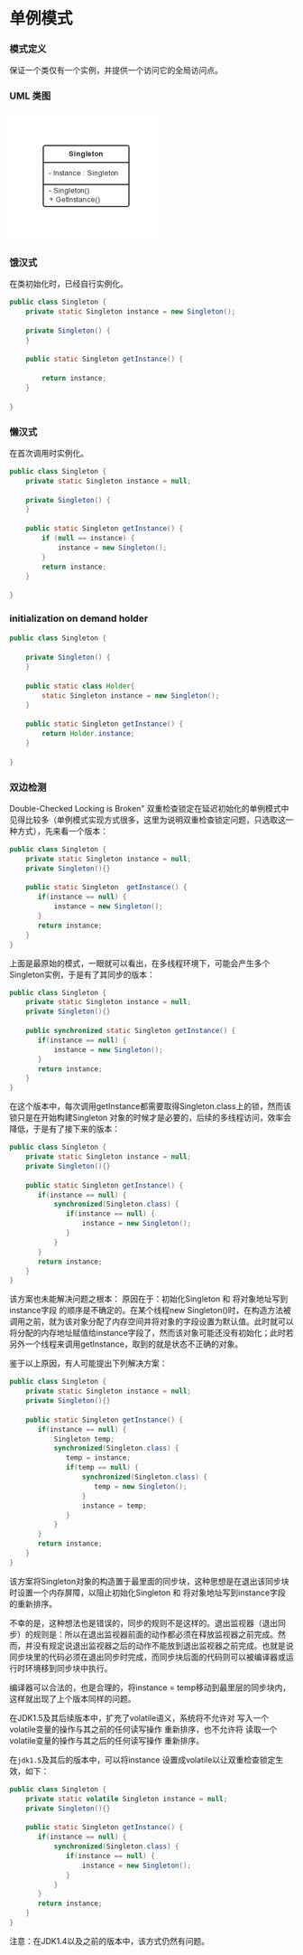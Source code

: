 单例模式
===

### 模式定义

保证一个类仅有一个实例，并提供一个访问它的全局访问点。

### UML 类图

![Alt text](img/singleton.png)

### 饿汉式

在类初始化时，已经自行实例化。

```java
public class Singleton {
    private static Singleton instance = new Singleton();

    private Singleton() {
    }

    public static Singleton getInstance() {

        return instance;
    }

}
```

### 懒汉式

在首次调用时实例化。

```java
public class Singleton {
    private static Singleton instance = null;

    private Singleton() {
    }

    public static Singleton getInstance() {
        if (null == instance) {
            instance = new Singleton();
        }
        return instance;
    }

}
```

### initialization on demand holder

```java
public class Singleton {

    private Singleton() {
    }

    public static class Holder{
        static Singleton instance = new Singleton();
    }

    public static Singleton getInstance() {
        return Holder.instance;
    }

}
```

### 双边检测

Double-Checked Locking is Broken"
双重检查锁定在延迟初始化的单例模式中见得比较多（单例模式实现方式很多，这里为说明双重检查锁定问题，只选取这一种方式），先来看一个版本：

```java
public class Singleton {
    private static Singleton instance = null;
    private Singleton(){}

    public static Singleton  getInstance() {
       if(instance == null) {
           instance = new Singleton();
       }
       return instance;
    }
}
```
上面是最原始的模式，一眼就可以看出，在多线程环境下，可能会产生多个Singleton实例，于是有了其同步的版本：

```java
public class Singleton {
    private static Singleton instance = null;
    private Singleton(){}

    public synchronized static Singleton getInstance() {
       if(instance == null) {
           instance = new Singleton();
       }
       return instance;
    }
}
```

在这个版本中，每次调用getInstance都需要取得Singleton.class上的锁，然而该锁只是在开始构建Singleton 对象的时候才是必要的，后续的多线程访问，效率会降低，于是有了接下来的版本：

```java
public class Singleton {
    private static Singleton instance = null;
    private Singleton(){}

    public static Singleton getInstance() {
       if(instance == null) {
           synchronized(Singleton.class) {
              if(instance == null) {
                  instance = new Singleton();
              }
           }
       }
       return instance;
    }
}
```

该方案也未能解决问题之根本：
原因在于：初始化Singleton  和 将对象地址写到instance字段 的顺序是不确定的。在某个线程new Singleton()时，在构造方法被调用之前，就为该对象分配了内存空间并将对象的字段设置为默认值。此时就可以将分配的内存地址赋值给instance字段了，然而该对象可能还没有初始化；此时若另外一个线程来调用getInstance，取到的就是状态不正确的对象。

鉴于以上原因，有人可能提出下列解决方案：

```java
public class Singleton {
    private static Singleton instance = null;
    private Singleton(){}

    public static Singleton getInstance() {
       if(instance == null) {
           Singleton temp;
           synchronized(Singleton.class) {
              temp = instance;
              if(temp == null) {
                  synchronized(Singleton.class) {
                     temp = new Singleton();
                  }
                  instance = temp;
              }
           }
       }
       return instance;
    }
}
```

该方案将Singleton对象的构造置于最里面的同步块，这种思想是在退出该同步块时设置一个内存屏障，以阻止初始化Singleton  和 将对象地址写到instance字段 的重新排序。

不幸的是，这种想法也是错误的，同步的规则不是这样的。退出监视器（退出同步）的规则是：所以在退出监视器前面的动作都必须在释放监视器之前完成。然而，并没有规定说退出监视器之后的动作不能放到退出监视器之前完成。也就是说同步块里的代码必须在退出同步时完成，而同步块后面的代码则可以被编译器或运行时环境移到同步块中执行。

编译器可以合法的，也是合理的，将instance = temp移动到最里层的同步块内，这样就出现了上个版本同样的问题。

在JDK1.5及其后续版本中，扩充了volatile语义，系统将不允许对 写入一个volatile变量的操作与其之前的任何读写操作 重新排序，也不允许将 读取一个volatile变量的操作与其之后的任何读写操作 重新排序。

在`jdk1.5`及其后的版本中，可以将instance 设置成volatile以让双重检查锁定生效，如下：

```java
public class Singleton {
    private static volatile Singleton instance = null;
    private Singleton(){}

    public static Singleton getInstance() {
       if(instance == null) {
           synchronized(Singleton.class) {
              if(instance == null) {
                  instance = new Singleton();
              }
           }
       }
       return instance;
    }
}
```

注意：在JDK1.4以及之前的版本中，该方式仍然有问题。
